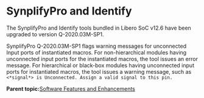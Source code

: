 # SynplifyPro and Identify

The SynplifyPro and Identify tools bundled in Libero SoC v12.6 have been upgraded to version Q-2020.03M-SP1.

SynplifyPro Q-2020.03M-SP1 flags warning messages for unconnected Input ports of instantiated macros. For non-hierarchical modules having unconnected input ports for the instantiated macros, the tool issues an error message. For hierarchical or black-box modules having unconnected input ports for instantiated macros, the tool issues a warning message, such as `<*signal*> is Unconnected. Assign a valid signal to this pin.`

**Parent topic:**[Software Features and Enhancements](GUID-0C8F8AEA-9445-4B14-83EE-0D7D82E81DB5.md)

